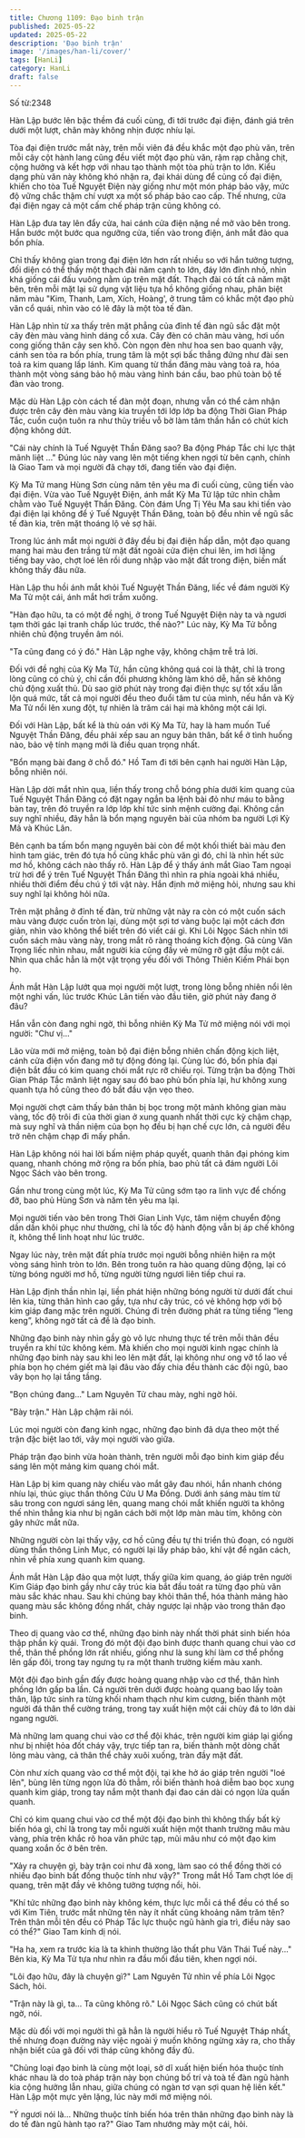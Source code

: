 ```yaml
---
title: Chương 1109: Đạo binh trận
published: 2025-05-22
updated: 2025-05-22
description: 'Đạo binh trận'
image: '/images/han-li/cover/'
tags: [HanLi]
category: HanLi
draft: false
---
```


Số từ:2348  










Hàn Lập bước lên bậc thềm đá cuối cùng, đi tới trước đại điện, đánh giá trên dưới một lượt, chân mày không nhịn được nhíu lại.

Tòa đại điện trước mắt này, trên mỗi viên đá đều khắc một đạo phù văn, trên mỗi cây cột hành lang cũng đều viết một đạo phù văn, rậm rạp chằng chịt, cộng hưởng và kết hợp với nhau tạo thành một tòa phù trận to lớn. Kiểu dạng phù văn này không khó nhận ra, đại khái dùng để củng cố đại điện, khiến cho tòa Tuế Nguyệt Điện này giống như một món pháp bảo vậy, mức độ vững chắc thậm chí vượt xa một số pháp bảo cao cấp. Thế nhưng, cửa đại điện ngay cả một cấm chế pháp trận cũng không có.

Hàn Lập đưa tay lên đẩy cửa, hai cánh cửa điện nặng nề mở vào bên trong. Hắn bước một bước qua ngưỡng cửa, tiến vào trong điện, ánh mắt đảo qua bốn phía.

Chỉ thấy không gian trong đại điện lớn hơn rất nhiều so với hắn tưởng tượng, đối diện có thể thấy một thạch đài năm cạnh to lớn, đáy lớn đỉnh nhỏ, nhìn khá giống cái đấu vuông nằm úp trên mặt đất. Thạch đài có tất cả năm mặt bên, trên mỗi mặt lại sử dụng vật liệu tựa hồ không giống nhau, phân biệt năm màu "Kim, Thanh, Lam, Xích, Hoàng', ở trung tâm có khắc một đạo phù văn cổ quái, nhìn vào có lẽ đây là một tòa tế đàn.

Hàn Lập nhìn từ xa thấy trên mặt phẳng của đỉnh tế đàn ngũ sắc đặt một cây đèn màu vàng hình dáng cổ xưa. Cây đèn có chân màu vàng, hơi uốn cong giống thân cây sen khô. Còn ngọn đèn như hoa sen bao quanh vậy, cánh sen tỏa ra bốn phía, trung tâm là một sợi bấc thẳng đứng như đài sen toả ra kim quang lấp lánh. Kim quang từ thần đăng màu vàng toả ra, hóa thành một vòng sáng bảo hộ màu vàng hình bán cầu, bao phủ toàn bộ tế đàn vào trong.

Mặc dù Hàn Lập còn cách tế đàn một đoạn, nhưng vẫn có thể cảm nhận được trên cây đèn màu vàng kia truyền tới lớp lớp ba động Thời Gian Pháp Tắc, cuồn cuộn tuôn ra như thủy triều vỗ bờ làm tâm thần hắn có chút kích động không dứt.

"Cái này chính là Tuế Nguyệt Thần Đăng sao? Ba động Pháp Tắc chi lực thật mãnh liệt ..." Đúng lúc này vang lên một tiếng khen ngợi từ bên cạnh, chính là Giao Tam và mọi người đã chạy tới, đang tiến vào đại điện.

Kỳ Ma Tử mang Hùng Sơn cùng năm tên yêu ma đi cuối cùng, cũng tiến vào đại điện. Vừa vào Tuế Nguyệt Điện, ánh mắt Kỳ Ma Tử lập tức nhìn chằm chằm vào Tuế Nguyệt Thần Đăng. Còn đám Ưng Tị Yêu Ma sau khi tiến vào đại điện lại không để ý Tuế Nguyệt Thần Đăng, toàn bộ đều nhìn về ngũ sắc tế đàn kia, trên mặt thoáng lộ vẻ sợ hãi.

Trong lúc ánh mắt mọi người ở đây đều bị đại điện hấp dẫn, một đạo quang mang hai màu đen trắng từ mặt đất ngoài cửa điện chui lên, im hơi lặng tiếng bay vào, chợt loé lên rồi dung nhập vào mặt đất trong điện, biến mất không thấy đâu nữa.

Hàn Lập thu hồi ánh mắt khỏi Tuế Nguyệt Thần Đăng, liếc về đám người Kỳ Ma Tử một cái, ánh mắt hơi trầm xuống.

"Hàn đạo hữu, ta có một đề nghị, ở trong Tuế Nguyệt Điện này ta và ngươi tạm thời gác lại tranh chấp lúc trước, thế nào?" Lúc này, Kỳ Ma Tử bỗng nhiên chủ động truyền âm nói.

"Ta cũng đang có ý đó." Hàn Lập nghe vậy, không chậm trễ trả lời.

Đối với đề nghị của Kỳ Ma Tử, hắn cũng không quá coi là thật, chỉ là trong lòng cũng có chủ ý, chỉ cần đối phương không làm khó dễ, hắn sẽ không chủ động xuất thủ. Dù sao giờ phút này trong đại điện thực sự tốt xấu lẫn lộn quá mức, tất cả mọi người đều theo đuổi tâm tư của mình, nếu hắn và Kỳ Ma Tử nổi lên xung đột, tự nhiên là trăm cái hại mà không một cái lợi.

Đối với Hàn Lập, bất kể là thù oán với Kỳ Ma Tử, hay là ham muốn Tuế Nguyệt Thần Đăng, đều phải xếp sau an nguy bản thân, bất kể ở tình huống nào, bảo vệ tính mạng mới là điều quan trọng nhất.

"Bổn mạng bài đang ở chỗ đó." Hồ Tam đi tới bên cạnh hai người Hàn Lập, bỗng nhiên nói.

Hàn Lập dời mắt nhìn qua, liền thấy trong chỗ bóng phía dưới kim quang của Tuế Nguyệt Thần Đăng có đặt ngay ngắn ba lệnh bài đỏ như máu to bằng bàn tay, trên đó truyền ra lớp lớp khí tức sinh mệnh cường đại. Không cần suy nghĩ nhiều, đây hẳn là bổn mạng nguyên bài của nhóm ba người Lợi Kỳ Mã và Khúc Lân.

Bên cạnh ba tấm bổn mạng nguyên bài còn để một khối thiết bài màu đen hình tam giác, trên đó tựa hồ cũng khắc phù văn gì đó, chỉ là nhìn hết sức mơ hồ, không cách nào thấy rõ. Hàn Lập để ý thấy ánh mắt Giao Tam ngoại trừ hơi để ý trên Tuế Nguyệt Thần Đăng thì nhìn ra phía ngoài khá nhiều, nhiều thời điểm đều chú ý tới vật này. Hắn định mở miệng hỏi, nhưng sau khi suy nghĩ lại không hỏi nữa.

Trên mặt phẳng ở đỉnh tế đàn, trừ những vật này ra còn có một cuốn sách màu vàng được cuốn tròn lại, dùng một sợi tơ vàng buộc lại một cách đơn giản, nhìn vào không thể biết trên đó viết cái gì. Khi Lôi Ngọc Sách nhìn tới cuốn sách màu vàng này, trong mắt rõ ràng thoáng kích động. Gã cùng Văn Trọng liếc nhìn nhau, mắt người kia cũng đầy vẻ mừng rỡ gật đầu một cái. Nhìn qua chắc hẳn là một vật trọng yếu đối với Thông Thiên Kiếm Phái bọn họ.

Ánh mắt Hàn Lập lướt qua mọi người một lượt, trong lòng bỗng nhiên nổi lên một nghi vấn, lúc trước Khúc Lân tiến vào đầu tiên, giờ phút này đang ở đâu?

Hắn vẫn còn đang nghi ngờ, thì bỗng nhiên Kỳ Ma Tử mở miệng nói với mọi người: "Chư vị..."

Lão vừa mới mở miệng, toàn bộ đại điện bỗng nhiên chấn động kịch liệt, cánh cửa điện vốn đang mở tự động đóng lại. Cùng lúc đó, bốn phía đại điện bắt đầu có kim quang chói mắt rực rỡ chiếu rọi. Từng trận ba động Thời Gian Pháp Tắc mãnh liệt ngay sau đó bao phủ bốn phía lại, hư không xung quanh tựa hồ cũng theo đó bắt đầu vặn vẹo theo.

Mọi người chợt cảm thấy bản thân bị bọc trong một mảnh không gian màu vàng, tốc độ trôi đi của thời gian ở xung quanh nhất thời cực kỳ chậm chạp, mà suy nghĩ và thần niệm của bọn họ đều bị hạn chế cực lớn, cả người đều trở nên chậm chạp đi mấy phần.

Hàn Lập không nói hai lời bấm niệm pháp quyết, quanh thân đại phóng kim quang, nhanh chóng mở rộng ra bốn phía, bao phủ tất cả đám người Lôi Ngọc Sách vào bên trong.

Gần như trong cùng một lúc, Kỳ Ma Tử cũng sớm tạo ra linh vực để chống đỡ, bao phủ Hùng Sơn và năm tên yêu ma lại.

Mọi người tiến vào bên trong Thời Gian Linh Vực, tâm niệm chuyển động dần dần khôi phục như thường, chỉ là tốc độ hành động vẫn bị áp chế không ít, không thể linh hoạt như lúc trước.

Ngay lúc này, trên mặt đất phía trước mọi người bỗng nhiên hiện ra một vòng sáng hình tròn to lớn. Bên trong tuôn ra hào quang dũng động, lại có từng bóng người mơ hồ, từng người từng ngươi liên tiếp chui ra.

Hàn Lập định thần nhìn lại, liền phát hiện những bóng người từ dưới đất chui lên kia, từng thân hình cao gầy, tựa như cây trúc, có vẻ không hợp với bộ kim giáp đang mặc trên người. Chúng đi trên đường phát ra từng tiếng “leng keng”, không ngờ tất cả đề là đạo binh.

Những đạo binh này nhìn gầy gò vô lực nhưng thực tế trên mỗi thân đều truyền ra khí tức không kém. Mà khiến cho mọi người kinh ngạc chính là những đạo binh này sau khi leo lên mặt đất, lại không như ong vỡ tổ lao về phía bọn họ chém giết mà lại đâu vào đấy chia đều thành các đội ngũ, bao vây bọn họ lại tầng tầng.

"Bọn chúng đang..." Lam Nguyên Tử chau mày, nghi ngờ hỏi.

"Bày trận." Hàn Lập chậm rãi nói.

Lúc mọi người còn đang kinh ngạc, những đạo binh đã dựa theo một thế trận đặc biệt lao tới, vây mọi người vào giữa.

Pháp trận đạo binh vừa hoàn thành, trên người mỗi đạo binh kim giáp đều sáng lên một mảng kim quang chói mắt.

Hàn Lập bị kim quang này chiếu vào mắt gây đau nhói, hắn nhanh chóng nhíu lại, thúc giục thần thông Cửu U Ma Đồng. Dưới ánh sáng màu tím từ sâu trong con ngươi sáng lên, quang mang chói mắt khiến người ta không thế nhìn thẳng kia như bị ngăn cách bởi một lớp màn màu tím, không còn gây nhức mắt nữa.

Những người còn lại thấy vậy, cơ hồ cũng đều tự thi triển thủ đoạn, có người dùng thần thông Linh Mục, có người lại lấy pháp bảo, khí vật để ngăn cách, nhìn về phía xung quanh kim quang.

Ánh mắt Hàn Lập đảo qua một lượt, thấy giữa kim quang, áo giáp trên người Kim Giáp đạo binh gầy như cây trúc kia bắt đầu toát ra từng đạo phù văn màu sắc khác nhau. Sau khi chúng bay khỏi thân thể, hóa thành mảng hào quang màu sắc không đồng nhất, chảy ngược lại nhập vào trong thân đạo binh.

Theo dị quang vào cơ thể, những đạo binh này nhất thời phát sinh biến hóa thập phần kỳ quái. Trong đó một đội đạo binh được thanh quang chui vào cơ thể, thân thể phồng lớn rất nhiều, giống như là sung khí làm cơ thể phồng lên gấp đôi, trong tay ngưng tụ ra một thanh trường kiếm màu xanh.

Một đội đạo binh gần đấy được hoàng quang nhập vào cơ thể, thân hình phồng lớn gấp ba lần. Cả người trên dưới được hoàng quang bao lấy toàn thân, lập tức sinh ra từng khối nham thạch như kim cương, biến thành một người đá thân thể cường tráng, trong tay xuất hiện một cái chùy đá to lớn dài ngang người.

Mà những lam quang chui vào cơ thể đội khác, trên người kim giáp lại giống như bị nhiệt hỏa đốt cháy vậy, trực tiếp tan ra, biến thành một dòng chất lỏng màu vàng, cả thân thể chảy xuôi xuống, tràn đầy mặt đất.

Còn như xích quang vào cơ thể một đội, tại khe hở áo giáp trên người "loé lên", bùng lên từng ngọn lửa đỏ thẫm, rồi biến thành hoả diễm bao bọc xung quanh kim giáp, trong tay nắm một thanh đại đao cán dài có ngọn lửa quấn quanh.

Chỉ có kim quang chui vào cơ thể một đội đạo binh thì không thấy bất kỳ biến hóa gì, chỉ là trong tay mỗi người xuất hiện một thanh trường mâu màu vàng, phía trên khắc rõ hoa văn phức tạp, mũi mâu như có một đạo kim quang xoắn ốc ở bên trên.

"Xảy ra chuyện gì, bày trận coi như đã xong, làm sao có thể đồng thời có nhiều đạo binh bất đồng thuộc tính như vậy?" Trong mắt Hồ Tam chợt lóe dị quang, trên mặt đầy vẻ không tưởng tượng nổi, hỏi.

"Khí tức những đạo binh này không kém, thực lực mỗi cá thể đều có thể so với Kim Tiên, trước mắt những tên này ít nhất cũng khoảng năm trăm tên? Trên thân mỗi tên đều có Pháp Tắc lực thuộc ngũ hành gia trì, điều này sao có thể?" Giao Tam kinh dị nói.

"Ha ha, xem ra trước kia là ta khinh thường lão thất phu Văn Thái Tuế này..." Bên kia, Kỳ Ma Tử tựa như nhìn ra đầu mối đầu tiên, khen ngợi nói.

"Lôi đạo hữu, đây là chuyện gì?" Lam Nguyên Tử nhìn về phía Lôi Ngọc Sách, hỏi.

"Trận này là gì, ta... Ta cũng không rõ." Lôi Ngọc Sách cũng có chút bất ngờ, nói.

Mặc dù đối với mọi người thì gã hẳn là người hiểu rõ Tuế Nguyệt Tháp nhất, thế nhưng đoạn đường này việc ngoài ý muốn không ngừng xảy ra, cho thấy nhận biết của gã đối với tháp cũng không đầy đủ.

"Chủng loại đạo binh là cùng một loại, sở dĩ xuất hiện biến hóa thuộc tính khác nhau là do toà pháp trận này bọn chúng bố trí và toà tế đàn ngũ hành kia cộng hưởng lẫn nhau, giữa chúng có ngàn tơ vạn sợi quan hệ liên kết." Hàn Lập một mực yên lặng, lúc này mới mở miệng nói.

"Ý ngươi nói là... Những thuộc tính biến hóa trên thân những đạo binh này là do tế đàn ngũ hành tạo ra?" Giao Tam nhướng mày một cái, hỏi.
